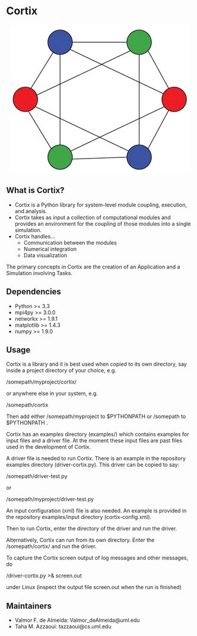 <h1> Cortix </h1>
<p align="center"><img src="graph.png"></p>

<h2> What is Cortix? </h2>
<ul>
 <li>Cortix is a Python library for system-level module coupling, execution, and analysis.</li>
 <li>Cortix takes as input a collection of computational modules and provides an environment
  for the coupling of those modules into a single simulation.</li> 
 <li>Cortix handles...
   <ul>
    <li>Communication between the modules</li>
    <li>Numerical integration</li>
    <li>Data visualization</li>
   </ul>
  </li>
</ul> 

The primary concepts in Cortix are the creation of an Application and a Simulation
involving Tasks.

<h2> Dependencies </h2>
<ul>
 <li> Python >= 3.3 </li>
 <li> mpi4py >= 3.0.0 </li>
 <li> networkx >= 1.9.1 </li>
 <li> matplotlib >= 1.4.3 </li>
 <li> numpy >= 1.9.0 </li>
</ul>

<h2>Usage</h2>

Cortix is a library and it is best used when copied to its own directory, say inside
a project directory of your choice, e.g.

  /somepath/myproject/cortix/

or anywhere else in your system, e.g.

  /somepath/cortix

Then add either /somepath/myproject to $PYTHONPATH or /somepath to $PYTHONPATH .

Cortix has an examples directory (examples/) which contains examples for input
files and a driver file. At the moment these input files are past files used in the 
development of Cortix.

A driver file is needed to run Cortix. 
There is an example in the repository examples directory (driver-cortix.py).
This driver can be copied to say:

   /somepath/driver-test.py

or 

   /somepath/myproject/driver-test.py

An input configuration (xml) file is also needed. An example is provided in 
the repository examples/input directory (cortix-config.xml).

Then to run Cortix, enter the directory of the driver and run the driver.

Alternatively, Cortix can run from its own directory. Enter the /somepath/cortix/
and run the driver.

To capture the Cortix screen output of log messages and other messages, do

  /driver-cortix.py >& screen.out

under Linux (inspect the output file screen.out when the run is finished)

<h2>Maintainers</h2>
<ul>
 <li> Valmor F. de Almeida: Valmor_deAlmeida@uml.edu </li>
 <li> Taha M. Azzaoui: tazzaoui@cs.uml.edu </li>
</ul>
